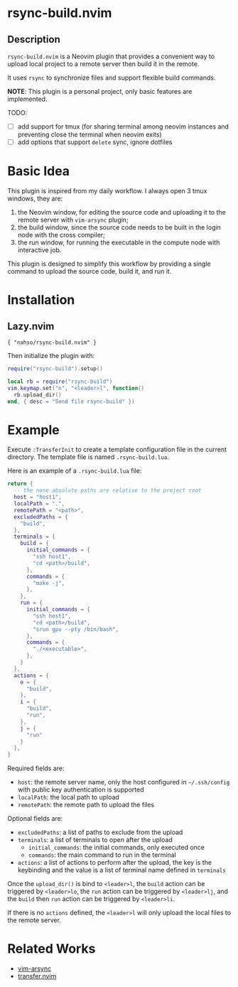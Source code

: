# rsync-build.nvim
## Description
`rsync-build.nvim` is a Neovim plugin that provides a convenient way to upload local project to a remote server then build it in the remote.

It uses `rsync` to synchronize files and support flexible build commands.

**NOTE**:
This plugin is a personal project, only basic features are implemented.

TODO:

- [ ] add support for tmux (for sharing terminal among neovim instances and preventing close the terminal when neovim exits)
- [ ] add options that support `delete` sync, ignore dotfiles

# Basic Idea
This plugin is inspired from my daily workflow. I always open 3 tmux windows, they are:
1. the Neovim window, for editing the source code and uploading it to the remote server with `vim-arsync` plugin;
2. the build window, since the source code needs to be built in the login node with the cross compiler;
3. the run window, for running the executable in the compute node with interactive job.

This plugin is designed to simplify this workflow by providing a single command to upload the source code, build it, and run it.

# Installation
## Lazy.nvim
```
{ "nahso/rsync-build.nvim" }
```

Then initialize the plugin with:
```lua
require("rsync-build").setup()

local rb = require("rsync-build")
vim.keymap.set("n", "<leader>l", function()
  rb.upload_dir()
end, { desc = "Send file rsync-build" })
```

# Example
Execute `:TransferInit` to create a template configuration file in the current directory. The template file is named `.rsync-build.lua`.

Here is an example of a `.rsync-build.lua` file:
```lua
return {
  -- the none absolute paths are relative to the project root
  host = "host1",
  localPath = ".",
  remotePath = "<path>",
  excludedPaths = {
    "build",
  },
  terminals = {
    build = {
      initial_commands = {
        "ssh host1",
        "cd <path>/build",
      },
      commands = {
        "make -j",
      },
    },
    run = {
      initial_commands = {
        "ssh host1",
        "cd <path>/build",
        "srun gpu --pty /bin/bash",
      },
      commands = {
        "./<executable>",
      },
    }
  },
  actions = {
    o = {
      "build",
    },
    i = {
      "build",
      "run",
    },
    j = {
      "run"
    }
  },
}
```

Required fields are:
- `host`: the remote server name, only the host configured in `~/.ssh/config` with public key authentication is supported
- `localPath`: the local path to upload
- `remotePath`: the remote path to upload the files

Optional fields are:
- `excludedPaths`: a list of paths to exclude from the upload
- `terminals`: a list of terminals to open after the upload
  - `initial_commands`: the initial commands, only executed once
  - `commands`: the main command to run in the terminal
- `actions`: a list of actions to perform after the upload, the key is the keybinding and the value is a list of terminal name defined in `terminals`

Once the `upload_dir()` is bind to `<leader>l`, the `build` action can be triggered by `<leader>lo`, the `run` action can be triggered by `<leader>lj`, and the `build` then `run` action can be triggered by `<leader>li`.

If there is no `actions` defined, the `<leader>l` will only upload the local files to the remote server.

# Related Works
- [vim-arsync](https://github.com/KenN7/vim-arsync)
- [transfer.nvim](https://github.com/coffebar/transfer.nvim)

